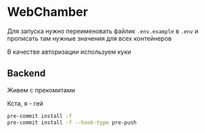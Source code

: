 # WebChamber

Для запуска нужно переименовать файлик `.env.example` в `.env` и прописать там нужные значения для всех контейнеров

В качестве авторизации используем куки

## Backend

Живем с прекомитами

Кста, я - гей

```bash
pre-commit install -f
pre-commit install -f --hook-type pre-push
```

